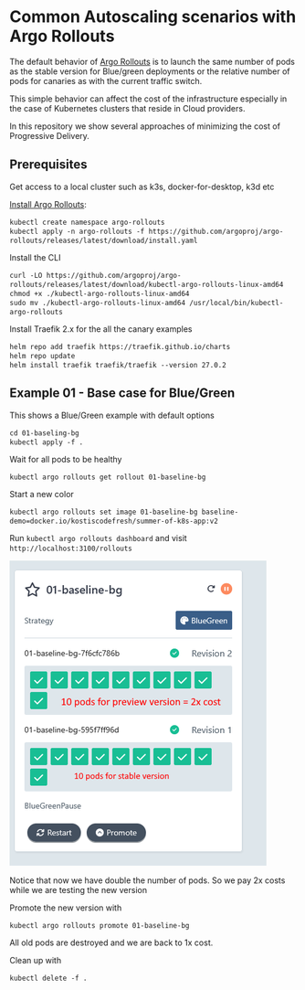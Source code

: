 # Common Autoscaling scenarios with Argo Rollouts

The default behavior of [Argo Rollouts](https://argoproj.github.io/rollouts/) is to launch the same number of pods as the stable version 
for Blue/green deployments or the relative number of pods for canaries as with the current traffic switch.

This simple behavior can affect the cost of the infrastructure especially in the case of Kubernetes clusters that reside in Cloud providers.

In this repository we show several approaches of minimizing the cost of Progressive Delivery.

## Prerequisites

Get access to a local cluster such as k3s, docker-for-desktop, k3d etc

[Install Argo Rollouts](https://argo-rollouts.readthedocs.io/en/stable/installation/):

```
kubectl create namespace argo-rollouts
kubectl apply -n argo-rollouts -f https://github.com/argoproj/argo-rollouts/releases/latest/download/install.yaml
```

Install the CLI

```
curl -LO https://github.com/argoproj/argo-rollouts/releases/latest/download/kubectl-argo-rollouts-linux-amd64
chmod +x ./kubectl-argo-rollouts-linux-amd64
sudo mv ./kubectl-argo-rollouts-linux-amd64 /usr/local/bin/kubectl-argo-rollouts
```

Install Traefik 2.x for the all the canary examples

```
helm repo add traefik https://traefik.github.io/charts
helm repo update
helm install traefik traefik/traefik --version 27.0.2
```

## Example 01 - Base case for Blue/Green

This shows a Blue/Green example with default options

```
cd 01-baseling-bg
kubectl apply -f .
```

Wait for all pods to be healthy

```
kubectl argo rollouts get rollout 01-baseline-bg
```

Start a new color

```
kubectl argo rollouts set image 01-baseline-bg baseline-demo=docker.io/kostiscodefresh/summer-of-k8s-app:v2
```

Run `kubectl argo rollouts dashboard` and visit `http://localhost:3100/rollouts`


![double cost for blue/green](pictures/double-cost.png)


Notice that now we have double the number of pods. So we pay 2x costs while we are testing the new version

Promote the new version with

```
kubectl argo rollouts promote 01-baseline-bg
```

All old pods are destroyed and we are back to 1x cost.

Clean up with

```
kubectl delete -f .
```